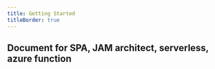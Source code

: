```yaml
---
title: Getting Started
titleBorder: true
---
```


## Document for SPA, JAM architect, serverless, azure function
